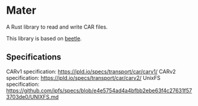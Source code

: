 # Mater

A Rust library to read and write CAR files.

This library is based on [beetle](https://github.com/n0-computer/beetle).

## Specifications

CARv1 specification: https://ipld.io/specs/transport/car/carv1/
CARv2 specification: https://ipld.io/specs/transport/car/carv2/
UnixFS specification: https://github.com/ipfs/specs/blob/e4e5754ad4a4bfbb2ebe63f4c27631f573703de0/UNIXFS.md
